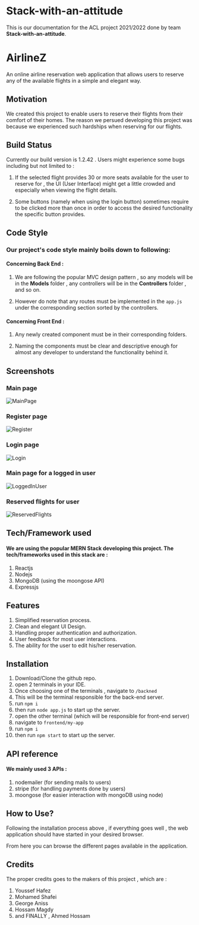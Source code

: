 # Stack-with-an-attitude


This is our documentation for the ACL project 2021/2022 done by team **Stack-with-an-attitude**.


# AirlineZ

An online airline reservation web application that allows users to reserve any of the available flights in a simple and elegant way. 

## Motivation

We created this project to enable users to reserve their flights from their comfort of their homes. The reason we persued developing this project was because we experienced such hardships when reserving for our flights.

## Build Status

Currently our build version is 1.2.42 . Users might experience some bugs including but not limited to :

1. If the selected flight provides 30 or more seats available for the user to reserve for , the UI (User Interface) might get a little crowded and especially when viewing the flight details.

2. Some buttons (namely when using the login button) sometimes require to be clicked more than once in order to access the desired functionality the specific button provides.

## Code Style

### Our project's code style mainly boils down to following:

#### Concerning Back End :

1. We are following the popular MVC design pattern , so any models will be in the **Models** folder , any controllers will be in the **Controllers** folder , and so on.

2. However do note that any routes must be implemented in the `app.js` under the corresponding section sorted by the controllers.

#### Concerning Front End :

1. Any newly created component must be in their corresponding folders.

2. Naming the components must be clear and descriptive enough for almost any developer to understand the functionality behind it. 

## Screenshots

### Main page
![MainPage](https://user-images.githubusercontent.com/69060525/147393259-1af22a8b-da8f-463d-86ab-f46ea65a8038.jpeg)

### Register page
![Register](https://user-images.githubusercontent.com/69060525/147393281-853ddff5-5e85-4acb-aca0-8829da2ffaac.jpeg)

### Login page
![Login](https://user-images.githubusercontent.com/69060525/147393276-4d199687-c24f-4063-9ef2-f1287254a82d.jpeg)

### Main page for a logged in user
![LoggedInUser](https://user-images.githubusercontent.com/69060525/147393264-8021bde2-4ff2-4ecb-b7d2-6fb493d6cc95.jpeg)

### Reserved flights for user
![ReservedFlights](https://user-images.githubusercontent.com/69060525/147393293-4f68589b-48c3-4a5a-87d2-2d7f24967efb.jpeg)

## Tech/Framework used

#### We are using the popular MERN Stack developing this project. The tech/frameworks used in this stack are :

1. Reactjs
2. Nodejs
3. MongoDB (using the moongose API)
4. Expressjs

## Features

1. Simplified reservation process.
2. Clean and elegant UI Design.
3. Handling proper authentication and authorization.
4. User feedback for most user interactions.
5. The ability for the user to edit his/her reservation.

## Installation

1. Download/Clone the github repo.
2. open 2 terminals in your IDE.
3. Once choosing one of the terminals , navigate to `/backned`
4. This will be the terminal responsible for the back-end server.
5. run `npm i`
6. then run `node app.js` to start up the server.
7. open the other terminal (which will be responsible for front-end server)
8. navigate to `frontend/my-app`
9. run `npm i`
10. then run `npm start` to start up the server.

## API reference

#### We mainly used 3 APIs :

1. nodemailer (for sending mails to users)
2. stripe (for handling payments done by users)
3. moongose (for easier interaction with mongoDB using node)

## How to Use?

Following the installation process above , if everything goes well , the web application should have started in your desired browser.

From here you can browse the different pages available in the application.

## Credits

The proper credits goes to the makers of this project , which are :

1. Youssef Hafez
2. Mohamed Shafei
3. George Aniss
4. Hossam Magdy
5. and FINALLY , Ahmed Hossam

